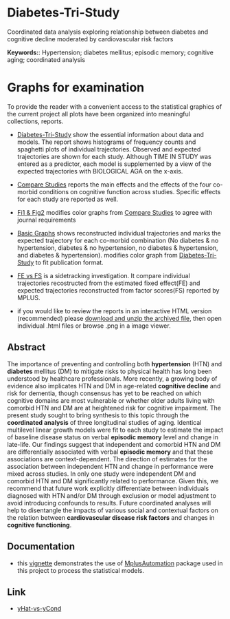 # Diabetes-Tri-Study
Coordinated data analysis exploring relationship between diabetes and cognitive decline moderated by cardiovascular risk factors 

**Keywords:**: Hypertension; diabetes mellitus; episodic memory; cognitive aging; coordinated analysis

# Graphs for examination
To provide the reader with a convenient access to the statistical graphics of the current project all plots have been organized into meaningful collections, reports.  


- [Diabetes-Tri-Study](Diabetes-Tri-Study.md) show the essential information about data and models. The report shows histograms of frequency counts and spaghetti plots of individual trajectories. Observed and expected trajectories are shown for each study. Although TIME IN STUDY was entered as a predictor, each model is supplemented by a view of the expected trajectories with BIOLOGICAL AGA on the x-axis.
- [Compare Studies](Compare_Studies.md) reports the main effects and the effects of the four co-morbid conditions on cognitive function across studies. Specific effects for each study are reported as well.

- [Fi1 & Fig2](Fig1and2.md) modifies color graphs from [Compare Studies](Compare_Studies.md) to agree with journal requirements  
- [Basic Graphs](BasicGraphs.md) shows reconstructed individual trajectories and marks the expected trajectory for each co-morbid combination (No diabetes & no hypertension, diabetes & no hypertension, no diabetes & hypertension, and  diabetes & hypertension). modifies color graph from [Diabetes-Tri-Study](Diabetes-Tri-Study.md) to fit publication format.

- [FE vs FS](yHat-vs-yCond.md) is a sidetracking investigation. It compare individual trajectories recostructed from the estimated fixed effect(FE) and expected trajectories reconstructed from factor scores(FS) reported by MPLUS.

- if you would like to review the reports in an interactive HTML version (recommended) please [download and unzip the archived file](https://github.com/IALSA/Diabetes-Tri-Study-public/raw/master/Studies_report.rar), then open individual .html files or browse .png in a image viewer.

## Abstract  
The importance of preventing and controlling both **hypertension** (HTN) and **diabetes** mellitus (DM) to mitigate risks to physical health has long been understood by healthcare professionals. More recently, a growing body of evidence also implicates HTN and DM in age-related **cognitive decline** and risk for dementia, though consensus has yet to be reached on which cognitive domains are most vulnerable or whether older adults living with comorbid HTN and DM are at heightened risk for cognitive impairment. The present study sought to bring synthesis to this topic through the **coordinated analysis** of three longitudinal studies of aging. Identical multilevel linear growth models were fit to each study to estimate the impact of baseline disease status on verbal **episodic memory** level and change in late-life. Our findings suggest that independent and comorbid HTN and DM are differentially associated with verbal **episodic memory** and that these associations are context-dependent. The direction of estimates for the association between independent HTN and change in performance were mixed across studies. In only one study were independent DM and comorbid HTN and DM significantly related to performance. Given this, we recommend that future work explicitly differentiate between individuals diagnosed with HTN and/or DM through exclusion or model adjustment to avoid introducing confounds to results. Future coordinated analyses will help to disentangle the impacts of various social and contextual factors on the relation between **cardiovascular disease risk factors** and changes in **cognitive functioning**.


## Documentation

- this [vignette](http://cran.r-project.org/web/packages/MplusAutomation/vignettes/Vignette.pdf) demonstrates the use of  [MplusAutomation](http://cran.r-project.org/web/packages/MplusAutomation/MplusAutomation.pdf) package used in this project to process the statistical models. 

## Link

 - [yHat-vs-yCond](yHat-vs-yCond.md)
